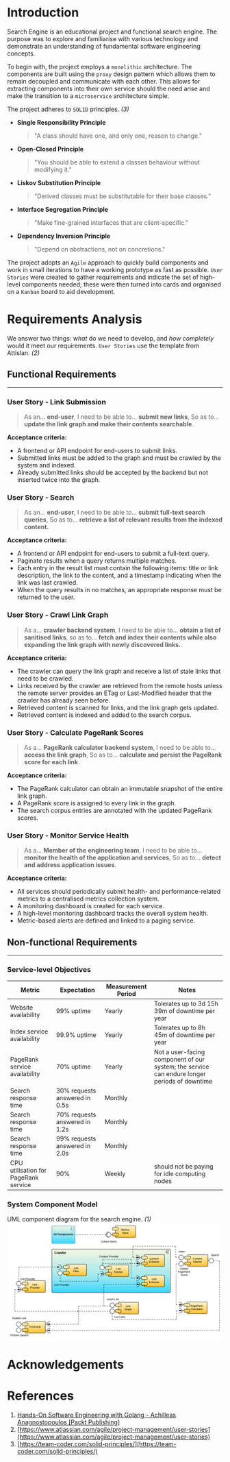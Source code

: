 # Introduction

Search Engine is an educational project and functional search engine. The purpose was to explore and familiarise with
various technology and demonstrate an understanding of fundamental software engineering concepts.

To begin with, the project employs a `monolithic` architecture. The components are built using the `proxy` design
pattern which allows them to remain decoupled and communicate with each other. This allows for extracting components
into their own service should the need arise and make the transition to a `microservice` architecture simple.

The project adheres to `SOLID` principles. _(3)_

- **Single Responsibility Principle**

  > "A class should have one, and only one, reason to change."

- **Open-Closed Principle**

  > "You should be able to extend a classes behaviour without modifying it."

- **Liskov Substitution Principle**

  > "Derived classes must be substitutable for their base classes."

- **Interface Segregation Principle**

  > "Make fine-grained interfaces that are client-specific."

- **Dependency Inversion Principle**

  > "Depend on abstractions, not on concretions."

The project adopts an `Agile` approach to quickly build components and work in small iterations to have a working
prototype as fast as possible. `User Stories` were created to gather requirements and indicate the set of high-level
components needed; these were then turned into cards and organised on a `Kanban` board to aid development.

# Requirements Analysis

We answer two things: *what* do we need to develop, and *how completely* would it meet our requirements. `User Stories`
use the template from Attislan. _(2)_

## Functional Requirements

---

### **User Story - Link Submission**

> As an... **end-user**,
> I need to be able to... **submit new links**,
> So as to... **update the link graph and make their contents searchable**.

**Acceptance criteria:**

- A frontend or API endpoint for end-users to submit links.
- Submitted links must be added to the graph and must be crawled by the system and indexed.
- Already submitted links should be accepted by the backend but not inserted twice into the graph.

### **User Story - Search**

> As an... **end-user**,
> I need to be able to... **submit full-text search queries**,
> So as to... **retrieve a list of relevant results from the indexed content.**

**Acceptance criteria:**

- A frontend or API endpoint for end-users to submit a full-text query.
- Paginate results when a query returns multiple matches.
- Each entry in the result list must contain the following items: title or link description, the link to the content,
  and a timestamp indicating when the link was last crawled.
- When the query results in no matches, an appropriate response must be returned to the user.

### **User Story - Crawl Link Graph**

> As a... **crawler backend system**,
> I need to be able to... **obtain a list of sanitised links**,
> so as to... **fetch and index their contents while also expanding the link graph with newly discovered links.**.

**Acceptance criteria:**

- The crawler can query the link graph and receive a list of stale links that need to be crawled.
- Links received by the crawler are retrieved from the remote hosts unless the remote server provides an ETag or
  Last-Modified header that the crawler has already seen before.
- Retrieved content is scanned for links, and the link graph gets updated.
- Retrieved content is indexed and added to the search corpus.

### **User Story - Calculate PageRank Scores**

> As a... **PageRank calculator backend system**,
> I need to be able to... **access the link graph**,
> So as to... **calculate and persist the PageRank score for each link**.

**Acceptance criteria:**

- The PageRank calculator can obtain an immutable snapshot of the entire link graph.
- A PageRank score is assigned to every link in the graph.
- The search corpus entries are annotated with the updated PageRank scores.

### **User Story - Monitor Service Health**

> As a... **Member of the** **engineering team**,
> I need to be able to... **monitor the health of the application and services**,
> So as to... **detect and address application issues**.

**Acceptance criteria:**

- All services should periodically submit health- and performance-related metrics to a centralised metrics collection
  system.
- A monitoring dashboard is created for each service.
- A high-level monitoring dashboard tracks the overall system health.
- Metric-based alerts are defined and linked to a paging service.

## Non-functional Requirements

---

### Service-level Objectives

| Metric                               | Expectation                   | Measurement Period | Notes                                                                                        |
|--------------------------------------|-------------------------------|--------------------|----------------------------------------------------------------------------------------------|
| Website availability                 | 99% uptime                    | Yearly             | Tolerates up to 3d 15h 39m of downtime per year                                              |
| Index service availability           | 99.9% uptime                  | Yearly             | Tolerates up to 8h 45m of downtime per year                                                 |
| PageRank service availability        | 70% uptime                    | Yearly             | Not a user-facing component of our system; the service can endure longer periods of downtime |
| Search response time                 | 30% requests answered in 0.5s | Monthly            |                                                                                              |
| Search response time                 | 70% requests answered in 1.2s | Monthly            |                                                                                              |
| Search response time                 | 99% requests answered in 2.0s | Monthly            |                                                                                              |
| CPU utilisation for PageRank service | 90%                           | Weekly             | should not be paying for idle computing nodes                                                 |                                                   |

### System Component Model

UML component diagram for the search engine. _(1)_
![img.png](img.png)

# Acknowledgements

# References

1. [Hands-On Software Engineering with Golang - Achilleas Anagnostopoulos [Packt Publishing]](https://www.amazon.co.uk/Hands-Software-Engineering-Golang-programming/dp/1838554491)
1. [https://www.atlassian.com/agile/project-management/user-stories](https://www.atlassian.com/agile/project-management/user-stories)
3. [https://team-coder.com/solid-principles/](https://team-coder.com/solid-principles/)


